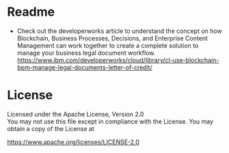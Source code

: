 # Readme

* Check out the developerworks article to understand the concept on how Blockchain, Business Processes, Decisions, and Enterprise Content Management can work together to create a complete solution to manage your business legal document workflow.
https://www.ibm.com/developerworks/cloud/library/cl-use-blockchain-bpm-manage-legal-documents-letter-of-credit/

   
# License

Licensed under the Apache License, Version 2.0  
You may not use this file except in compliance with the License.
You may obtain a copy of the License at

https://www.apache.org/licenses/LICENSE-2.0




